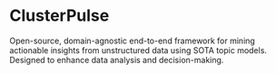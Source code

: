 # ClusterPulse
Open-source, domain-agnostic end-to-end framework for mining actionable insights from unstructured data using SOTA topic models. Designed to enhance data analysis and decision-making.
